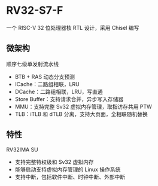 # RV32-S7-F

一个 RISC-V 32 位处理器核 RTL 设计，采用 Chisel 编写

## 微架构
顺序七级单发射流水线
- BTB + RAS 动态分支预测
- ICache：二路组相联，LRU
- DCache：二路组相联，LRU，写直通
- Store Buffer：支持请求合并，异步写入存储器
- MMU：支持完整 Sv32 虚拟内存管理，取指访存共用 PTW
- TLB：iTLB 和 dTLB 分离，支持大页面，全相联随机替换

## 特性
RV32IMA SU
- 支持完整特权级和 Sv32 虚拟内存
- 能够启动支持虚拟内存管理的 Linux 操作系统
- 支持中断，包括软件中断、时钟中断、外部中断
